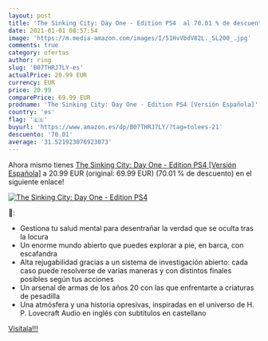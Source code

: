 ```yaml
---
layout: post
title: 'The Sinking City: Day One - Edition PS4  al 70.01 % de descuento'
date: 2021-01-01 08:57:54
image: 'https://m.media-amazon.com/images/I/51HvVbdV82L._SL200_.jpg'
comments: true
category: ofertas
author: ring
slug: 'B07THRJ7LY-es'
actualPrice: 20.99 EUR
currency: EUR
price: 20.99
comparePrice: 69.99 EUR
prodname: 'The Sinking City: Day One - Edition PS4 [Versión Española]'
country: 'es'
flag: '🇪🇸'
buyurl: 'https://www.amazon.es/dp/B07THRJ7LY/?tag=tolees-21'
descuento: '70.01'
average: '31.521923076923073'
---
```


Ahora mismo tienes [The Sinking City: Day One - Edition PS4 [Versión Española]](https://www.amazon.es/dp/B07THRJ7LY/?tag=tolees-21) a 20.99 EUR (original: 69.99 EUR) (70.01 %  de descuento) en el siguiente enlace!

[![The Sinking City: Day One - Edition PS4 ](https://m.media-amazon.com/images/I/51HvVbdV82L._SL200_.jpg)](https://www.amazon.es/dp/B07THRJ7LY/?tag=tolees-21)

🔎:

- Gestiona tu salud mental para desentrañar la verdad que se oculta tras la locura
- Un enorme mundo abierto que puedes explorar a pie, en barca, con escafandra
- Alta rejugabilidad gracias a un sistema de investigación abierto: cada caso puede resolverse de varias maneras y con distintos finales posibles según tus acciones
- Un arsenal de armas de los años 20 con las que enfrentarte a criaturas de pesadilla
- Una atmósfera y una historia opresivas, inspiradas en el universo de H. P. Lovecraft Audio en inglés con subtítulos en castellano

[Visítala!!!](https://www.amazon.es/dp/B07THRJ7LY/?tag=tolees-21)
